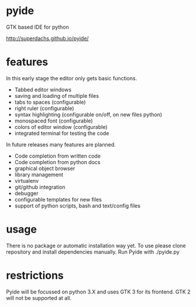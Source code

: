 # pyide
GTK based IDE for python

http://superdachs.github.io/pyide/

# features
In this early stage the editor only gets basic functions.

 * Tabbed editor windows
 * saving and loading of multiple files
 * tabs to spaces (configurable)
 * right ruler (configurable)
 * syntax highlighting (configurable on/off, on new files python)
 * monospaced font (configurable)
 * colors of editor window (configurable)
 * integrated terminal for testing the code

In future releases many features are planned.

 * Code completion from written code
 * Code completion from python docs
 * graphical object browser
 * library management
 * virtualenv 
 * git/github integration
 * debugger
 * configurable templates for new files
 * support of python scripts, bash and text/config files

# usage
There is no package or automatic installation way yet.
To use please clone repository and install dependencies manually.
Run Pyide with ./pyide.py

# restrictions
Pyide will be focussed on python 3.X and uses GTK 3 for its frontend.
GTK 2 will not be supported at all.


